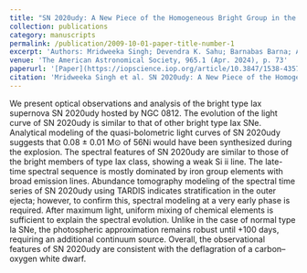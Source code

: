```yaml
---
title: "SN 2020udy: A New Piece of the Homogeneous Bright Group in the Diverse Iax Subclass"
collection: publications
category: manuscripts
permalink: /publication/2009-10-01-paper-title-number-1
excerpt: 'Authors: Mridweeka Singh; Devendra K. Sahu; Barnabas Barna; Anjasha Gangopadhyay; Raya Dastidar; Rishabh Singh Teja; Kuntal Misra; D. Andrew Howell; Xiaofeng Wang; Jun Mo; Shengyu Yan; Daichi Hiramatsu; Craig Pellegrino; G. C. Anupama; Arti Joshi; K. Azalee Bostroem; Jamison Burke; Curtis McCully; Rama Subramanian V; Gaici Li; Gaobo Xi; Xin Li; Zhitong Li; Shubham Srivastav; Hyobin Im; Anirban Dutta'
venue: 'The American Astronomical Society, 965.1 (Apr. 2024), p. 73'
paperurl: '[Paper](https://iopscience.iop.org/article/10.3847/1538-4357/ad2618)'
citation: 'Mridweeka Singh et al. SN 2020udy: A New Piece of the Homogeneous Bright Group in the Diverse Iax Subclass, The American Astronomical Society, 965.1 (Apr. 2024), p. 73. DOi: 10.3847/1538-4357/ad2618'
---
```


We present optical observations and analysis of the bright type Iax supernova SN 2020udy hosted by NGC 0812. The evolution of the light curve of SN 2020udy is similar to that of other bright type Iax SNe. Analytical modeling of the quasi-bolometric light curves of SN 2020udy suggests that 0.08 ± 0.01 M⊙ of 56Ni would have been synthesized during the explosion. The spectral features of SN 2020udy are similar to those of the bright members of type Iax class, showing a weak Si ii line. The late-time spectral sequence is mostly dominated by iron group elements with broad emission lines. Abundance tomography modeling of the spectral time series of SN 2020udy using TARDIS indicates stratification in the outer ejecta; however, to confirm this, spectral modeling at a very early phase is required. After maximum light, uniform mixing of chemical elements is sufficient to explain the spectral evolution. Unlike in the case of normal type Ia SNe, the photospheric approximation remains robust until +100 days, requiring an additional continuum source. Overall, the observational features of SN 2020udy are consistent with the deflagration of a carbon–oxygen white dwarf.
